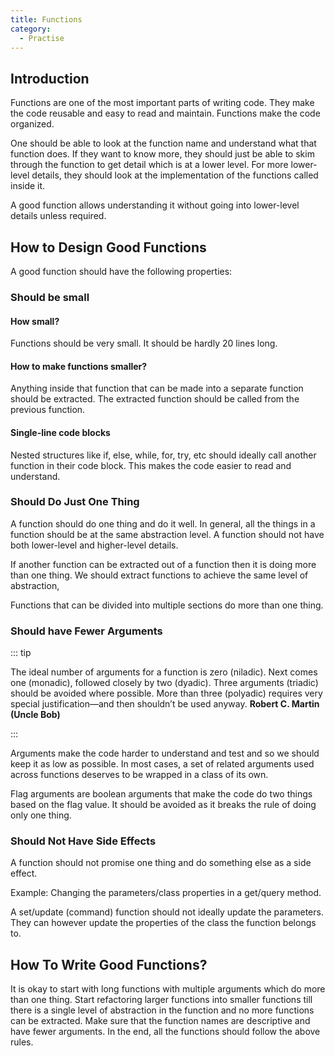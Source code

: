 ```yaml
---
title: Functions
category:
  - Practise
---
```


## Introduction

Functions are one of the most important parts of writing code. They make the code reusable and easy to read and maintain. Functions make the code organized.

One should be able to look at the function name and understand what that function does. If they want to know more, they should just be able to skim through the function to get detail which is at a lower level. For more lower-level details, they should look at the implementation of the functions called inside it.

A good function allows understanding it without going into lower-level details unless required.

## How to Design Good Functions

A good function should have the following properties:

### Should be small

#### How small?

Functions should be very small. It should be hardly 20 lines long.

#### How to make functions smaller?

Anything inside that function that can be made into a separate function should be extracted. The extracted function should be called from the previous function.

#### Single-line code blocks

Nested structures like if, else, while, for, try, etc should ideally call another function in their code block. This makes the code easier to read and understand.

### Should Do Just One Thing

A function should do one thing and do it well. In general, all the things in a function should be at the same abstraction level. A function should not have both lower-level and higher-level details.

If another function can be extracted out of a function then it is doing more than one thing. We should extract functions to achieve the same level of abstraction,

Functions that can be divided into multiple sections do more than one thing.

### Should have Fewer Arguments

::: tip

The ideal number of arguments for a function is zero (niladic). Next comes one (monadic), followed closely by two (dyadic). Three arguments (triadic) should be avoided where possible. More than three (polyadic) requires very special justification—and then shouldn’t be used anyway. **Robert C. Martin (Uncle Bob)**

:::

Arguments make the code harder to understand and test and so we should keep it as low as possible. In most cases, a set of related arguments used across functions deserves to be wrapped in a class of its own.

Flag arguments are boolean arguments that make the code do two things based on the flag value. It should be avoided as it breaks the rule of doing only one thing.

### Should Not Have Side Effects

A function should not promise one thing and do something else as a side effect.

Example: Changing the parameters/class properties in a get/query method.

A set/update (command) function should not ideally update the parameters. They can however update the properties of the class the function belongs to.

## How To Write Good Functions?

It is okay to start with long functions with multiple arguments which do more than one thing. Start refactoring larger functions into smaller functions till there is a single level of abstraction in the function and no more functions can be extracted. Make sure that the function names are descriptive and have fewer arguments. In the end, all the functions should follow the above rules.
